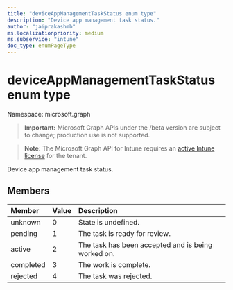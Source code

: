 ```yaml
---
title: "deviceAppManagementTaskStatus enum type"
description: "Device app management task status."
author: "jaiprakashmb"
ms.localizationpriority: medium
ms.subservice: "intune"
doc_type: enumPageType
---
```


# deviceAppManagementTaskStatus enum type

Namespace: microsoft.graph
> **Important:** Microsoft Graph APIs under the /beta version are subject to change; production use is not supported.

> **Note:** The Microsoft Graph API for Intune requires an [active Intune license](https://go.microsoft.com/fwlink/?linkid=839381) for the tenant.


Device app management task status.

## Members
|Member|Value|Description|
|:---|:---|:---|
|unknown|0|State is undefined.|
|pending|1|The task is ready for review.|
|active|2|The task has been accepted and is being worked on.|
|completed|3|The work is complete.|
|rejected|4|The task was rejected.|
